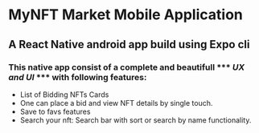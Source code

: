 # MyNFT Market Mobile Application
## A React Native android app build using **Expo cli**

### This native app consist of a complete and beautifull *** _UX and UI_ *** with following features:
- List of Bidding NFTs Cards
- One can place a bid and view NFT details by single touch.
- Save to favs features
- Search your nft: Search bar with sort or search by name functionality.

